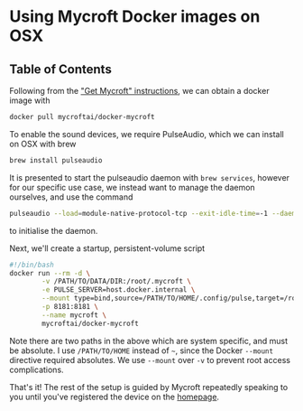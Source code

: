 # Using Mycroft Docker images on OSX

<!--BEGIN TOC-->
## Table of Contents

<!--END TOC-->

Following from the ["Get Mycroft" instructions](https://mycroft.ai/get-started/), we can obtain a docker image with
```bash
docker pull mycroftai/docker-mycroft
```

To enable the sound devices, we require PulseAudio, which we can install on OSX with brew
```bash
brew install pulseaudio
```

It is presented to start the pulseaudio daemon with `brew services`, however for our specific use case, we instead want to manage the daemon ourselves, and use the command
```bash
pulseaudio --load=module-native-protocol-tcp --exit-idle-time=-1 --daemon
```
to initialise the daemon.


Next, we'll create a startup, persistent-volume script
```bash
#!/bin/bash
docker run --rm -d \
        -v /PATH/TO/DATA/DIR:/root/.mycroft \
        -e PULSE_SERVER=host.docker.internal \
        --mount type=bind,source=/PATH/TO/HOME/.config/pulse,target=/root/.config/pulse \
        -p 8181:8181 \
        --name mycroft \
        mycroftai/docker-mycroft
```
Note there are two paths in the above which are system specific, and must be absolute. I use `/PATH/TO/HOME` instead of `~`, since the Docker `--mount` directive required absolutes. We use `--mount` over `-v` to prevent root access complications.

That's it! The rest of the setup is guided by Mycroft repeatedly speaking to you until you've registered the device on the [homepage](https://mycroft.ai/).

